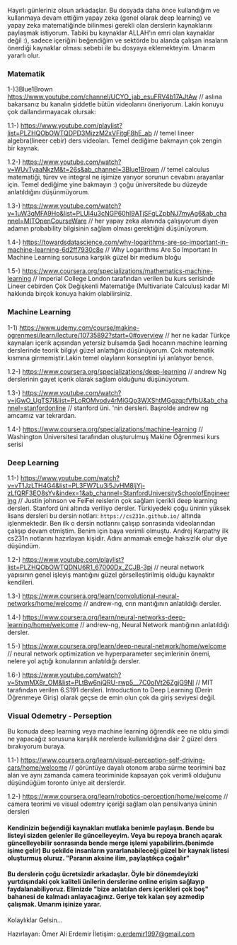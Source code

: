 Hayırlı günleriniz olsun arkadaşlar. Bu dosyada daha önce kullandığım ve kullanmaya devam ettiğim yapay zeka (genel olarak deep learning) ve yapay zeka matematiğinde bilinmesi gerekli olan derslerin kaynaklarını paylaşmak istiyorum. Tabiki bu kaynaklar ALLAH'ın emri olan kaynaklar değil :), sadece içeriğini beğendiğim ve sektörde bu alanda çalışan insaların önerdiği kaynaklar olması sebebi ile bu dosyaya eklemekteyim. Umarım yararlı olur.

### Matematik


1-)3Blue1Brown https://www.youtube.com/channel/UCYO_jab_esuFRV4b17AJtAw // aslına bakarsanız bu kanalın şiddetle bütün videolarını öneriyorum. Lakin konuyu çok dallandırmayacak olursak:

1.1-) https://www.youtube.com/playlist?list=PLZHQObOWTQDPD3MizzM2xVFitgF8hE_ab // temel lineer algebra(lineer cebir) ders videoları. Temel dediğime bakmayın çok zengin bir kaynak.

1.2-) https://www.youtube.com/watch?v=WUvTyaaNkzM&t=26s&ab_channel=3Blue1Brown // temel calculus matematiği, türev ve integral ne işimize yarıyor sorunun cevabını arayanlar için. Temel dediğime yine bakmayın :) çoğu üniversitede bu düzeyde anlatıldığını düşünmüyorum.

1.3-) https://www.youtube.com/watch?v=1uW3qMFA9Ho&list=PLUl4u3cNGP60hI9ATjSFgLZpbNJ7myAg6&ab_channel=MITOpenCourseWare // her yapay zeka alanında çalışıyorum diyen adamın probability bilgisinin sağlam olması gerektiğini düşünüyorum.

1.4-) https://towardsdatascience.com/why-logarithms-are-so-important-in-machine-learning-6d2ff7930c8e  // Why Logarithms Are So Important In Machine Learning sorusuna karşılık güzel bir medium bloğu

1.5-) https://www.coursera.org/specializations/mathematics-machine-learning  // Imperial College London tarafından verilen bu kurs serisinde Lineer cebirden Çok Değişkenli Matematiğe (Multivariate Calculus) kadar Ml hakkında birçok konuya hakim olabilirsiniz. 

### Machine Learning

1-1) https://www.udemy.com/course/makine-ogrenmesi/learn/lecture/10735892?start=0#overview  // her ne kadar Türkçe kaynaları içerik açısından yetersiz bulsamda Şadi hocanın machine learning derslerinde teorik bilgiyi güzel anlattığını düşünüyorum. Çok matematik kısmına girmemiştir.Lakin temel olayların konseptini iyi anlatıyor bence.

1.2-) https://www.coursera.org/specializations/deep-learning  // andrew Ng derslerinin gayet içerik olarak sağlam olduğunu düşünüyorum.

1.3-) https://www.youtube.com/watch?v=jGwO_UgTS7I&list=PLoROMvodv4rMiGQp3WXShtMGgzqpfVfbU&ab_channel=stanfordonline  //
stanford üni. 'nin dersleri. Başrolde andrew ng amcamız var tekrardan.

1.4-) https://www.coursera.org/specializations/machine-learning  // Washington Üniversitesi tarafından oluşturulmuş Makine Öğrenmesi kurs serisi

### Deep Learning


1.1-) https://www.youtube.com/watch?v=vT1JzLTH4G4&list=PL3FW7Lu3i5JvHM8ljYj-zLfQRF3EO8sYv&index=1&ab_channel=StanfordUniversitySchoolofEngineering  // Justin johnson ve FeiFei reislerin çok sağlam içerikli deep learning dersleri. Stanford üni altında veriliyo dersler. Türkiyedeki çoğu üninin yüksek lisans dersleri bu dersin notları: `https://cs231n.github.io/` altında işlenmektedir. Ben ilk o dersin notlarını çalışıp sonrasında videolarından çalışıp devam etmiştim. Benim için baya verimli olmuştu. Andrej Karpathy ilk cs231n notlarını hazırlayan kişidir. Adını anmamak emeğe haksızlık olur diye düşündüm.



1.2-) https://www.youtube.com/playlist?list=PLZHQObOWTQDNU6R1_67000Dx_ZCJB-3pi // neural network yapısının genel işleyiş mantığını güzel görselleştirilmiş olduğu kaynaktır kendileri.

1.3-) https://www.coursera.org/learn/convolutional-neural-networks/home/welcome //
andrew-ng, cnn mantığının anlatıldığı dersler.

1.4-) https://www.coursera.org/learn/neural-networks-deep-learning/home/welcome  // andrew-ng, Neural Network mantığının anlatıldığı dersler.

1.5-) https://www.coursera.org/learn/deep-neural-network/home/welcome  // neural network optimization ve hyperparameter seçimlerinin önemi, nelere yol açtığı konularının anlatıldığı dersler.

1.6-) https://www.youtube.com/watch?v=5tvmMX8r_OM&list=PLtBw6njQRU-rwp5__7C0oIVt26ZgjG9NI // MIT tarafından verilen 6.S191 dersleri. Introduction to Deep Learning (Derin Öğrenmeye Giriş) olarak geçse de emin olun çok da giriş seviyesi değil.


### Visual Odemetry - Perseption

Bu konuda deep learning veya machine learning öğrendik eee ne oldu şimdi ne yapacağız sorusuna karşılık nerelerde kullanıldığına dair 2 güzel ders bırakıyorum buraya.


1.1-) https://www.coursera.org/learn/visual-perception-self-driving-cars/home/welcome  // görüntüye dayalı otonom araba sürme teorimini baz alan ve aynı zamanda camera teoriminide kapsayan çok verimli olduğunu düşündüğüm toronto üniye ait derslerdir.

1.2-) https://www.coursera.org/learn/robotics-perception/home/welcome  // camera teorimi ve visual odemtry içeriği sağlam olan pensilvanya üninin dersleri

#### Kendinizin beğendiği kaynakları mutlaka benimle paylaşın. Bende bu listeyi sizden gelenler ile güncelleyeyim. Veya bu repoya branch açarak güncelleyebilir sonrasında bende merge işlemi yapabilirim.(benimde işime gelir) Bu şekilde insanların yararlanabileceği güzel bir kaynak listesi oluşturmuş oluruz. "Paranın aksine ilim, paylaştıkça çoğalır" 


#### Bu derslerin çoğu ücretsizdir arkadaşlar. Öyle bir dönemdeyizki yurtdışındaki çok kaliteli ünilerin derslerine online erişim sağlayıp faydalanabiliyoruz. Elimizde "bize anlatılan ders içerikleri çok boş" bahanesi de kalmadı anlayacağınız. Geriye tek kalan şey azmedip çalışmak. Umarım işinize yarar.
Kolaylıklar Gelsin...








Hazırlayan: Ömer Ali Erdemir
İletişim: o.erdemir1997@gmail.com

